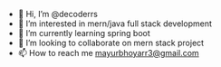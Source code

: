 - 👋 Hi, I’m @decoderrs
- 👀 I’m interested in mern/java full stack development
- 🌱 I’m currently learning spring boot
- 💞️ I’m looking to collaborate on mern stack project
- 📫 How to reach me mayurbhoyarr3@gmail.com


<!---
decoderrs/decoderrs is a ✨ special ✨ repository because its `README.md` (this file) appears on your GitHub profile.
You can click the Preview link to take a look at your changes.
--->
